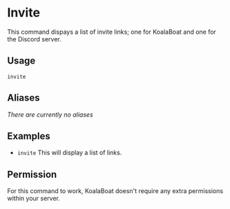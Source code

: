 # Invite
This command dispays a list of invite links; one for KoalaBoat and one for the Discord server.

## Usage
`invite`

## Aliases
*There are currently no aliases*

## Examples
- `invite` This will display a list of links.

## Permission
For this command to work, KoalaBoat doesn't require any extra permissions within your server.
